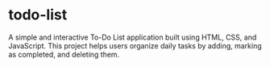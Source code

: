# todo-list
A simple and interactive To-Do List application built using HTML, CSS, and JavaScript. This project helps users organize daily tasks by adding, marking as completed, and deleting them.
